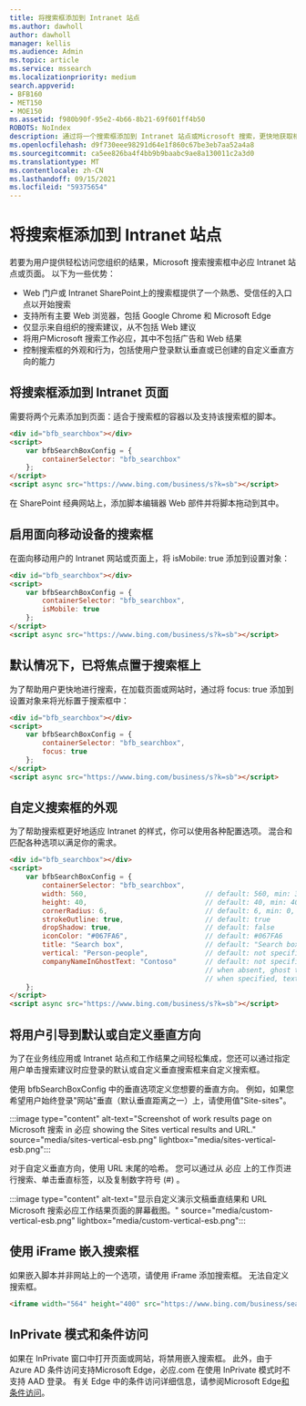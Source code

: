 ```yaml
---
title: 将搜索框添加到 Intranet 站点
ms.author: dawholl
author: dawholl
manager: kellis
ms.audience: Admin
ms.topic: article
ms.service: mssearch
ms.localizationpriority: medium
search.appverid:
- BFB160
- MET150
- MOE150
ms.assetid: f980b90f-95e2-4b66-8b21-69f601ff4b50
ROBOTS: NoIndex
description: 通过将一个搜索框添加到 Intranet 站点或Microsoft 搜索，更快地获取相关搜索建议并查找工作结果。
ms.openlocfilehash: d9f730eee98291d64e1f860c67be3eb7aa52a4a8
ms.sourcegitcommit: ca5ee826ba4f4bb9b9baabc9ae8a130011c2a3d0
ms.translationtype: MT
ms.contentlocale: zh-CN
ms.lasthandoff: 09/15/2021
ms.locfileid: "59375654"
---
```

# <a name="add-a-search-box-to-your-intranet-site"></a>将搜索框添加到 Intranet 站点

若要为用户提供轻松访问您组织的结果，Microsoft 搜索搜索框中必应 Intranet 站点或页面。 以下为一些优势：

- Web 门户或 Intranet SharePoint上的搜索框提供了一个熟悉、受信任的入口点以开始搜索
- 支持所有主要 Web 浏览器，包括 Google Chrome 和 Microsoft Edge
- 仅显示来自组织的搜索建议，从不包括 Web 建议
- 将用户Microsoft 搜索工作必应，其中不包括广告和 Web 结果
- 控制搜索框的外观和行为，包括使用户登录默认垂直或已创建的自定义垂直方向的能力
  
## <a name="add-a-search-box-to-an-intranet-page"></a>将搜索框添加到 Intranet 页面

需要将两个元素添加到页面：适合于搜索框的容器以及支持该搜索框的脚本。
  
```html
<div id="bfb_searchbox"></div>
<script>
    var bfbSearchBoxConfig = {
        containerSelector: "bfb_searchbox"
    };
</script>
<script async src="https://www.bing.com/business/s?k=sb"></script>
```

在 SharePoint 经典网站上，添加脚本编辑器 Web 部件并将脚本拖动到其中。
  
## <a name="enable-the-search-box-for-mobile"></a>启用面向移动设备的搜索框

在面向移动用户的 Intranet 网站或页面上，将 isMobile: true 添加到设置对象：
  
```html
<div id="bfb_searchbox"></div>
<script>
    var bfbSearchBoxConfig = {
        containerSelector: "bfb_searchbox", 
        isMobile: true
    };
</script>
<script async src="https://www.bing.com/business/s?k=sb"></script>
```

## <a name="put-focus-on-the-search-box-by-default"></a>默认情况下，已将焦点置于搜索框上

为了帮助用户更快地进行搜索，在加载页面或网站时，通过将 focus: true 添加到设置对象来将光标置于搜索框中：
  
```html
<div id="bfb_searchbox"></div>
<script>
    var bfbSearchBoxConfig = {
        containerSelector: "bfb_searchbox",
        focus: true
    };
</script>
<script async src="https://www.bing.com/business/s?k=sb"></script>
```

## <a name="customize-the-appearance-of-the-search-box"></a>自定义搜索框的外观 

为了帮助搜索框更好地适应 Intranet 的样式，你可以使用各种配置选项。 混合和匹配各种选项以满足你的需求。

```html
<div id="bfb_searchbox"></div>
<script>
    var bfbSearchBoxConfig = {
        containerSelector: "bfb_searchbox",
        width: 560,                             // default: 560, min: 360, max: 650
        height: 40,                             // default: 40, min: 40, max: 72
        cornerRadius: 6,                        // default: 6, min: 0, max: 25                                   
        strokeOutline: true,                    // default: true
        dropShadow: true,                       // default: false
        iconColor: "#067FA6",                   // default: #067FA6
        title: "Search box",                    // default: "Search box"
        vertical: "Person-people",              // default: not specified, search box directs to the All vertical on the WORK results page
        companyNameInGhostText: "Contoso"       // default: not specified
                                                // when absent, ghost text will be "Search work"
                                                // when specified, text will be "Search <companyNameInGhostText>"
    };
</script>
<script async src="https://www.bing.com/business/s?k=sb"></script>
```

## <a name="direct-users-to-a-default-or-custom-vertical"></a>将用户引导到默认或自定义垂直方向

为了在业务线应用或 Intranet 站点和工作结果之间轻松集成，您还可以通过指定用户单击搜索建议时应登录的默认或自定义垂直搜索框来自定义搜索框。

使用 bfbSearchBoxConfig 中的垂直选项定义您想要的垂直方向。 例如，如果您希望用户始终登录"网站"垂直（默认垂直距离之一）上，请使用值"Site-sites"。

:::image type="content" alt-text="Screenshot of work results page on Microsoft 搜索 in 必应 showing the Sites vertical results and URL." source="media/sites-vertical-esb.png" lightbox="media/sites-vertical-esb.png":::

对于自定义垂直方向，使用 URL 末尾的哈希。 您可以通过从 必应 上的工作页进行搜索、单击垂直标签，以及复制数字符号 (#) 。

:::image type="content" alt-text="显示自定义演示文稿垂直结果和 URL Microsoft 搜索必应工作结果页面的屏幕截图。" source="media/custom-vertical-esb.png" lightbox="media/custom-vertical-esb.png":::

## <a name="use-an-iframe-to-embed-a-search-box"></a>使用 iFrame 嵌入搜索框

如果嵌入脚本并非网站上的一个选项，请使用 iFrame 添加搜索框。 无法自定义搜索框。
  
```html
<iframe width="564" height="400" src="https://www.bing.com/business/searchbox"></iframe>
```

## <a name="inprivate-mode-and-conditional-access"></a>InPrivate 模式和条件访问

如果在 InPrivate 窗口中打开页面或网站，将禁用嵌入搜索框。 此外，由于 Azure AD 条件访问支持Microsoft Edge，必应.com 在使用 InPrivate 模式时不支持 AAD 登录。 有关 Edge 中的条件访问详细信息，请参阅Microsoft Edge[和条件访问](/deployedge/ms-edge-security-conditional-access#accessing-conditional-access-protected-resources-in-microsoft-edge)。 
